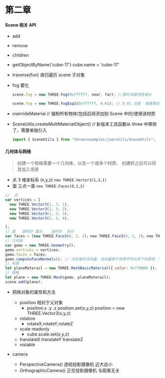 # 第二章

#### Scene 相关 API

- add
- remove
- children
- getObjectByName('cube-17') cube.name = 'cube-17'
- traverse(fun) 递归遍历 scene 子对象
- fog 雾化

  ```javascript
  scene.fog = new THREE.Fog(0xffffff, near, far); //雾的浓度线性增长
  ```

  ```javascript
  scene.fog = new THREE.FogExp2(0xffffff, 0.01); // 0.01 浓度  指数增长
  ```

- overrideMaterial // 强制所有物体(包括后续添加到 Scene 中的)使用该材质

- SceneUtils.createMultiMaterialObject() // 新版本工具函数从 three 中移除了，需要单独引入

  ```javascript
  import { SceneUtils } from "three/examples/jsm/utils/SceneUtils";
  ```

#### 几何体与网络

> 创建一个网格需要一个几何体，以及一个或多个材质， 创建好之后可以将其加入场景

- 点 3 维坐标系 (x,y,z) `new THREE.Vector3(1,3,1)`
- 面 三点一面 `new THREE.Faces(0,1,2)`

```javascript
//  点
var vertices = [
  new THREE.Vector3(1, 3, 1),
  new THREE.Vector3(1, 3, 2),
  new THREE.Vector3(1, 3, 3),
  new THREE.Vector3(2, 1, 4),

];
// 面   顺时针 面对    逆时针  背对
var faces = [new THREE.Face3(0, 2, 1)，new THREE.Face3(4, 1, 2)，new THREE.Face3(2, 1, 4)];  //顶点顺序决定面是否背对摄像机
// 几何体
var gemo = new THREE.Geometry();
gemo.vertives = vertices;
gemo.faces = faces;
gemo.computeFaceNormals(); // 决定面的法向量，法向量用于觉得不同光源下的颜色 ？？
// 材质
let planeMaterail = new THREE.MeshBasicMaterial({ color: 0xff0000 });
// 网格
let plane = new THREE.Mesh(gemo, planeMaterail);
scene.add(plane);
```

- 网格对象的属性和方法

  - position 相对于父对象
    - position.x .y .z position.set(x,y,z) position = new THREE.Vector3(x,y,z)
  - rotation
    - rotateX,rotateY,rotateZ
  - scale readonly
    - cube.scale.set(x,y,z)
  - translateX translateY translateZ
  - visiable

- camera
  - PerspectiveCamera() 透视投影摄像机 近大远小
  - OrthographicCamera() 正交投影摄像机 与距离无关
